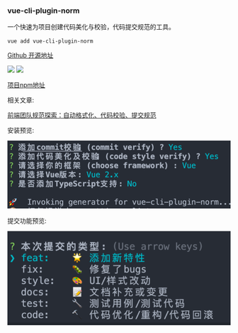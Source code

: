 <!--
 * @Author: ShawnPhang
 * @LastEditors: ShawnPhang
 * @Description: 
 * @Date: 2021-07-22 17:50:16
 * @LastEditTime: 2022-07-28 22:32:02
 * @site: book.palxp.com / blog.palxp.com
-->

### vue-cli-plugin-norm

一个快速为项目创建代码美化与校验，代码提交规范的工具。

```
vue add vue-cli-plugin-norm
```

[Github 开源地址](https://github.com/palxiao/vue-cli-plugin-norm)

![](https://img.shields.io/npm/v/vue-cli-plugin-norm.svg) ![](http://img.shields.io/npm/dt/vue-cli-plugin-norm.svg)

[项目npm地址](https://www.npmjs.com/package/vue-cli-plugin-norm)

相关文章:

[前端团队规范探索：自动格式化、代码校验、提交规范](https://juejin.cn/post/6977382480055631909)

安装预览: 

![](../images/install.png)

提交功能预览: 

![](../images/c.png)